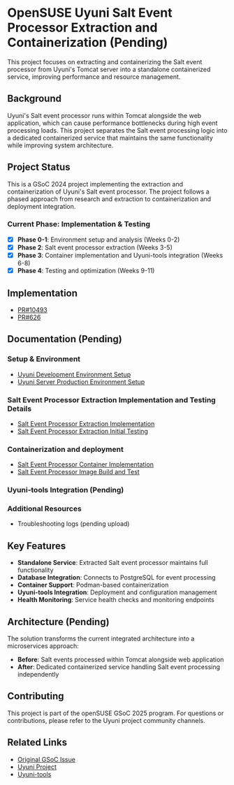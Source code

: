 # OpenSUSE Uyuni Salt Event Processor Extraction and Containerization (Pending)

This project focuses on extracting and containerizing the Salt event processor from Uyuni's Tomcat server into a standalone containerized service, improving performance and resource management.

## Background

Uyuni's Salt event processor runs within Tomcat alongside the web application, which can cause performance bottlenecks during high event processing loads. This project separates the Salt event processing logic into a dedicated containerized service that maintains the same functionality while improving system architecture.

## Project Status

This is a GSoC 2024 project implementing the extraction and containerization of Uyuni's Salt event processor. The project follows a phased approach from research and extraction to containerization and deployment integration.

### Current Phase: Implementation & Testing
- [x] **Phase 0-1**: Environment setup and analysis (Weeks 0-2)
- [x] **Phase 2**: Salt event processor extraction (Weeks 3-5)
- [x] **Phase 3**: Container implementation and Uyuni-tools integration (Weeks 6-8)
- [x] **Phase 4**: Testing and optimization (Weeks 9-11)

## Implementation
- [PR#10493](https://github.com/uyuni-project/uyuni/pull/10493)
- [PR#626](https://github.com/uyuni-project/uyuni-tools/pull/626)

## Documentation (Pending)

### Setup & Environment
- [Uyuni Development Environment Setup](doc/Uyuni-Development-Environment-Setup.md)
- [Uyuni Server Production Environment Setup](doc/Uyuni-server-production-environment-setup.md)

### Salt Event Processor Extraction Implementation and Testing Details
- [Salt Event Processor Extraction Implementation](doc/Salt-Event-Processor-Extraction-Implementation.md)
- [Salt Event Processor Extraction Initial Testing](doc/Salt-Event-Processor-Extraction-Initial-Testing.md)

### Containerization and deployment 
- [Salt Event Processor Container Implementation](doc/Salt-Event-Processor-Container-Implementation.md)
- [Salt Event Processor Image Build and Test](doc/Salt-Event-Processor-Image-Build-and-Test.md)

### Uyuni-tools Integration (Pending)


### Additional Resources
- Troubleshooting logs (pending upload)

## Key Features

- **Standalone Service**: Extracted Salt event processor maintains full functionality
- **Database Integration**: Connects to PostgreSQL for event processing
- **Container Support**: Podman-based containerization
- **Uyuni-tools Integration**: Deployment and configuration management
- **Health Monitoring**: Service health checks and monitoring endpoints

## Architecture (Pending)

The solution transforms the current integrated architecture into a microservices approach:
- **Before**: Salt events processed within Tomcat alongside web application
- **After**: Dedicated containerized service handling Salt event processing independently

## Contributing

This project is part of the openSUSE GSoC 2025 program. For questions or contributions, please refer to the Uyuni project community channels.

## Related Links

- [Original GSoC Issue](https://github.com/openSUSE/mentoring/issues/210)
- [Uyuni Project](https://github.com/uyuni-project/uyuni)
- [Uyuni-tools](https://github.com/uyuni-project/uyuni-tools)
